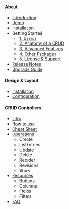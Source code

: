 #### About

- [Introduction](/docs/{{version}}/introduction)
- [Demo](/docs/{{version}}/demo)
- [Installation](/docs/{{version}}/installation)
- Getting Started
    - [1. Basics](/api/{{version}}/getting-started-1-basics)
    - [2. Anatomy of a CRUD](/api/{{version}}/getting-started-2-anatomy-of-a-crud)
    - [3. Advanced Features](/api/{{version}}/getting-started-3-advanced-features)
    - [4. Other Packages](/api/{{version}}/getting-started-4-other-packages)
    - [5. License & Support](/api/{{version}}/getting-started-5-license-and-support)
- [Release Notes](/api/{{version}}/release-notes)
- [Upgrade Guide](/api/{{version}}/upgrade-guide)

#### Design & Layout

- [Installation](/docs/{{version}}/installation)
- [Configuration](/docs/{{version}}/configuration)

#### CRUD Controllers

- [Intro](/docs/{{version}}/crud-intro)
- [How to use](/docs/{{version}}/crud-how-to-use)
- [Cheat Sheet](/docs/{{version}}/crud-cheat-sheet)
- [Operations](/docs/{{version}}/crud-operations)
    + Create
    + ListEntries
    + Update
    + Delete
    + Reorder
    + Revisions
    + Show
- [Resources](/docs/{{version}}/crud-resources)
    + Buttons
    + Columns
    + Fields
    + Filters
- [FAQ](/docs/{{version}}/crud-faq)